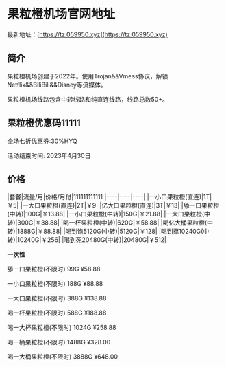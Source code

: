# 果粒橙机场官网地址

最新地址：[https://tz.059950.xyz](https://tz.059950.xyz)

## 简介

果粒橙机场创建于2022年。使用Trojan&&Vmess协议，解锁Netflix&&BiliBili&&Disney等流媒体。

果粒橙机场线路包含中转线路和纯直连线路，线路总数50+。

## 果粒橙优惠码11111

全场七折优惠券:30%HYQ

活动结束时间: 2023年4月30日

## 价格

|套餐|流量/月|价格/月付|111111111111
|----|----|----|
|一小口果粒橙(直连)|1T|￥5|
|一大口果粒橙(直连)|2T|￥9|
|亿大口果粒橙(直连)|3T|￥13|
|舔一口果粒橙(中转)|100G|￥13.88|
|一小口果粒橙(中转)|150G|￥21.88|
|一大口果粒橙(中转)|300G|￥38.88|
|喝一杯果粒橙(中转)|620G|￥58.88|
|喝亿大桶果粒橙(中转)|1888G|￥88.88|
|喝到饱5120G(中转)|5120G|￥128|
|喝到撑10240G(中转)|10240G|￥256|
|喝到死20480G(中转)|20480G|￥512|

**一次性**

舔一口果粒橙(不限时) 99G ¥58.88

一小口果粒橙(不限时) 188G ¥88.88

一大口果粒橙(不限时) 388G ¥138.88

喝一杯果粒橙(不限时) 588G ¥188.88

喝一大杯果粒橙(不限时) 1024G ¥258.88

喝一桶果粒橙(不限时) 1488G ¥328.00

喝一大桶果粒橙(不限时) 3888G ¥648.00


